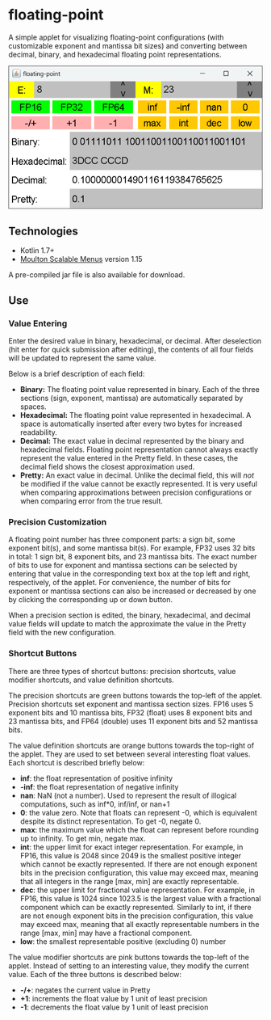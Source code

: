 # floating-point
A simple applet for visualizing floating-point configurations (with customizable exponent and mantissa bit sizes) and converting between decimal, binary, and hexadecimal floating point representations.

![program screen shot](./screen-shot.png)

## Technologies
* Kotlin 1.7+
* [Moulton Scalable Menus](https://github.com/mmoult/Moulton-Scalable-Menus) version 1.15

A pre-compiled jar file is also available for download.

## Use

### Value Entering
Enter the desired value in binary, hexadecimal, or decimal. After deselection (hit enter for quick submission after editing), the contents of all four fields will be updated to represent the same value.

Below is a brief description of each field:
- __Binary:__ The floating point value represented in binary. Each of the three sections (sign, exponent, mantissa) are automatically separated by spaces.
- __Hexadecimal:__ The floating point value represented in hexadecimal. A space is automatically inserted after every two bytes for increased readability.
- __Decimal:__ The exact value in decimal represented by the binary and hexadecimal fields. Floating point representation cannot always exactly represent the value entered in the Pretty field. In these cases, the decimal field shows the closest approximation used.
- __Pretty:__ An exact value in decimal. Unlike the decimal field, this will *not* be modified if the value cannot be exactly represented. It is very useful when comparing approximations between precision configurations or when comparing error from the true result.

### Precision Customization
A floating point number has three component parts: a sign bit, some exponent bit(s), and some mantissa bit(s). For example, FP32 uses 32 bits in total: 1 sign bit, 8 exponent bits, and 23 mantissa bits. The exact number of bits to use for exponent and mantissa sections can be selected by entering that value in the corresponding text box at the top left and right, respectively, of the applet. For convenience, the number of bits for exponent or mantissa sections can also be increased or decreased by one by clicking the corresponding up or down button.

When a precision section is edited, the binary, hexadecimal, and decimal value fields will update to match the approximate the value in the Pretty field with the new configuration.

### Shortcut Buttons
There are three types of shortcut buttons: precision shortcuts, value modifier shortcuts, and value definition shortcuts.

The precision shortcuts are green buttons towards the top-left of the applet. Precision shortcuts set exponent and mantissa section sizes. FP16 uses 5 exponent bits and 10 mantissa bits, FP32 (float) uses 8 exponent bits and 23 mantissa bits, and FP64 (double) uses 11 exponent bits and 52 mantissa bits.

The value definition shortcuts are orange buttons towards the top-right of the applet. They are used to set between several interesting float values. Each shortcut is described briefly below:
- __inf__: the float representation of positive infinity
- __-inf__: the float representation of negative infinity
- __nan__: NaN (not a number). Used to represent the result of illogical computations, such as inf*0, inf/inf, or nan+1
- __0__: the value zero. Note that floats can represent -0, which is equivalent despite its distinct representation. To get -0, negate 0.
- __max__: the maximum value which the float can represent before rounding up to infinity. To get min, negate max.
- __int__: the upper limit for exact integer representation. For example, in FP16, this value is 2048 since 2049 is the smallest positive integer which cannot be exactly represented. If there are not enough exponent bits in the precision configuration, this value may exceed max, meaning that all integers in the range [max, min] are exactly representable.
- __dec__: the upper limit for fractional value representation. For example, in FP16, this value is 1024 since 1023.5 is the largest value with a fractional component which can be exactly represented. Similarly to int, if there are not enough exponent bits in the precision configuration, this value may exceed max, meaning that all exactly representable numbers in the range [max, min] may have a fractional component.
- __low__: the smallest representable positive (excluding 0) number

The value modifier shortcuts are pink buttons towards the top-left of the applet. Instead of setting to an interesting value, they modify the current value. Each of the three buttons is described below:
- __-/+__: negates the current value in Pretty
- __+1__: increments the float value by 1 unit of least precision
- __-1__: decrements the float value by 1 unit of least precision